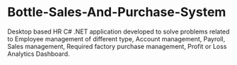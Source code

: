 # Bottle-Sales-And-Purchase-System
Desktop based HR C# .NET application developed to solve problems related to Employee management of different type, Account management, Payroll, Sales management, Required factory purchase management, Profit or Loss Analytics Dashboard.
